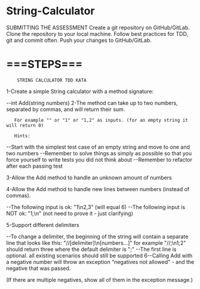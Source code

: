 # String-Calculator
SUBMITTING THE ASSESSMENT
Create a git repository on GitHub/GitLab. 
Clone the repository to your local machine. 
Follow best practices for TDD, git and commit often.
Push your changes to GitHub/GitLab.

# ===STEPS===
        STRING CALCULATOR TDD KATA

1-Create a simple String calculator with a method signature:

--int Add(string numbers)
2-The method can take up to two numbers, separated by commas, and will return their sum.

       For example "" or "1" or "1,2" as inputs. (for an empty string it will return 0)

       Hints:

--Start with the simplest test case of an empty string and move to one and two numbers
--Remember to solve things as simply as possible so that you force yourself to write tests you did not think about
--Remember to refactor after each passing test

3-Allow the Add method to handle an unknown amount of numbers

4-Allow the Add method to handle new lines between numbers (instead of commas).

--The following input is ok: "1\n2,3" (will equal 6)
--The following input is NOT ok: "1,\n" (not need to prove it - just clarifying)

5-Support different delimiters

--To change a delimiter, the beginning of the string will contain a separate line that looks like this: 
  "//[delimiter]\n[numbers…]" for example "//;\n1;2" should return three where the default delimiter is ";"
--The first line is optional. all existing scenarios should still be supported
6--Calling Add with a negative number will throw an exception "negatives not allowed" - and the negative that was passed.

   (If there are multiple negatives, show all of them in the exception message.)
